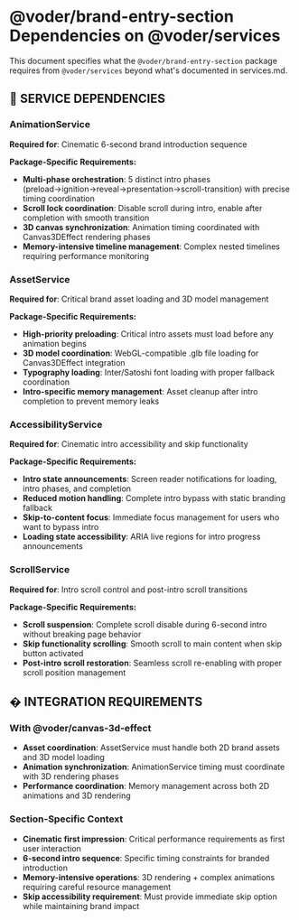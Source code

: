 # @voder/brand-entry-section Dependencies on @voder/services

This document specifies what the `@voder/brand-entry-section` package requires from `@voder/services` beyond what's documented in services.md.

## 🎯 **SERVICE DEPENDENCIES**

### **AnimationService**
**Required for**: Cinematic 6-second brand introduction sequence

**Package-Specific Requirements:**
- **Multi-phase orchestration**: 5 distinct intro phases (preload→ignition→reveal→presentation→scroll-transition) with precise timing coordination
- **Scroll lock coordination**: Disable scroll during intro, enable after completion with smooth transition
- **3D canvas synchronization**: Animation timing coordinated with Canvas3DEffect rendering phases  
- **Memory-intensive timeline management**: Complex nested timelines requiring performance monitoring

### **AssetService**
**Required for**: Critical brand asset loading and 3D model management

**Package-Specific Requirements:**
- **High-priority preloading**: Critical intro assets must load before any animation begins
- **3D model coordination**: WebGL-compatible .glb file loading for Canvas3DEffect integration
- **Typography loading**: Inter/Satoshi font loading with proper fallback coordination
- **Intro-specific memory management**: Asset cleanup after intro completion to prevent memory leaks

### **AccessibilityService**
**Required for**: Cinematic intro accessibility and skip functionality

**Package-Specific Requirements:**
- **Intro state announcements**: Screen reader notifications for loading, intro phases, and completion
- **Reduced motion handling**: Complete intro bypass with static branding fallback
- **Skip-to-content focus**: Immediate focus management for users who want to bypass intro
- **Loading state accessibility**: ARIA live regions for intro progress announcements

### **ScrollService**
**Required for**: Intro scroll control and post-intro scroll transitions

**Package-Specific Requirements:**
- **Scroll suspension**: Complete scroll disable during 6-second intro without breaking page behavior
- **Skip functionality scrolling**: Smooth scroll to main content when skip button activated
- **Post-intro scroll restoration**: Seamless scroll re-enabling with proper scroll position management

## � **INTEGRATION REQUIREMENTS**

### **With @voder/canvas-3d-effect**
- **Asset coordination**: AssetService must handle both 2D brand assets and 3D model loading
- **Animation synchronization**: AnimationService timing must coordinate with 3D rendering phases
- **Performance coordination**: Memory management across both 2D animations and 3D rendering

### **Section-Specific Context**
- **Cinematic first impression**: Critical performance requirements as first user interaction
- **6-second intro sequence**: Specific timing constraints for branded introduction
- **Memory-intensive operations**: 3D rendering + complex animations requiring careful resource management
- **Skip accessibility requirement**: Must provide immediate skip option while maintaining brand impact
